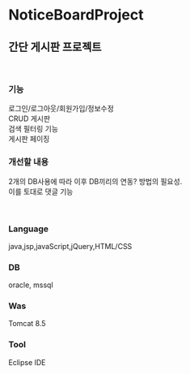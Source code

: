 # NoticeBoardProject

## 간단 게시판 프로젝트

<br>

### 기능
로그인/로그아웃/회원가입/정보수정<br>
CRUD 게시판<br>
검색 필터링 기능<br>
게시판 페이징<br>

### 개선할 내용
2개의 DB사용에 따라 이후 DB끼리의 연동? 방법의 필요성.<br>
이를 토대로 댓글 기능 

<br>

### Language
java,jsp,javaScript,jQuery,HTML/CSS

### DB 
oracle, mssql

### Was 
Tomcat 8.5

### Tool
Eclipse IDE
